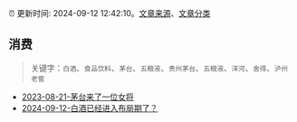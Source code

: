 :alarm_clock: 更新时间: 2024-09-12 12:42:10。[文章来源](/README.md)、[文章分类](/TAGS.md)

## 消费


> 关键字：`白酒`、`食品饮料`、`茅台`、`五粮液`、`贵州茅台`、`五粮液`、`洋河`、`舍得`、`泸州老窖`



- [2023-08-21-茅台来了一位女将](https://www.aicaijing.com.cn/article/18587) 
- [2024-09-12-白酒已经进入布局期了？](https://xueqiu.com/4005495639/304386295) 
